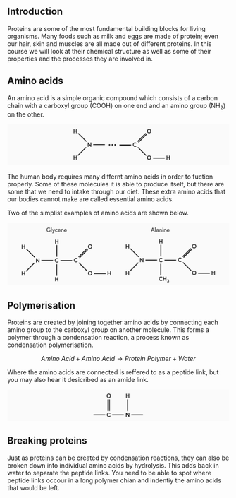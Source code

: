 ## Introduction

Proteins are some of the most fundamental building blocks for living organisms. Many foods such as milk and eggs are made of protein; even our hair, skin and muscles are all made out of different proteins. In this course we will look at their chemical structure as well as some of their properties and the processes they are involved in.

## Amino acids

An amino acid is a simple organic compound which consists of a carbon chain with a carboxyl group (COOH) on one end and an amino group (NH<sub>2</sub>) on the other.

![Amino acid structure](amino_acid_structure.svg)

The human body requires many differnt amino acids in order to fuction properly. Some of these molecules it is able to produce itself, but there are some that we need to intake through our diet. These extra amino acids that our bodies cannot make are called essential amino acids.

Two of the simplist examples of amino acids are shown below.

![Examples of amino acids](common_amino_acids.svg)

## Polymerisation

Proteins are created by joining together amino acids by connecting each amino group to the carboxyl group on another molecule. This forms a polymer through a condensation reaction, a process known as condensation polymerisation.

$$Amino \text{ } Acid + Amino \text{ } Acid \rightarrow Protein \text{ } Polymer + Water$$

Where the amino acids are connected is reffered to as a peptide link, but you may also hear it desicribed as an amide link.

![Peptide link](peptide_link.svg)

## Breaking proteins

Just as proteins can be created by condensation reactions, they can also be broken down into individual amino acids by hydrolysis. This adds back in water to separate the peptide links. You need to be able to spot where peptide links occour in a long polymer chian and indentiy the amino acids that would be left.
